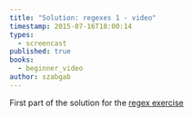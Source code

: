 ```yaml
---
title: "Solution: regexes 1 - video"
timestamp: 2015-07-16T18:00:14
types:
  - screencast
published: true
books:
  - beginner_video
author: szabgab
---
```



First part of the solution for the [regex exercise](/beginner-perl-maven-exercise-regexes-1)


<slidecast file="beginner-perl/solution-regexes-1" youtube="ZYqruvNyUiM" />
